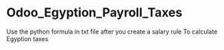 # Odoo_Egyption_Payroll_Taxes
Use the python formula in txt file after you create  a salary rule To calculate Egyption taxes
